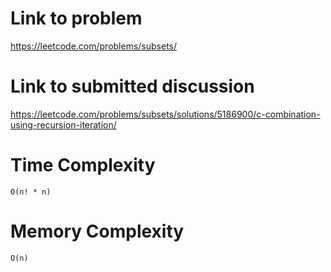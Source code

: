 # Link to problem
https://leetcode.com/problems/subsets/

# Link to submitted discussion
https://leetcode.com/problems/subsets/solutions/5186900/c-combination-using-recursion-iteration/

# Time Complexity
`O(n! * n)`

# Memory Complexity
`O(n)`
